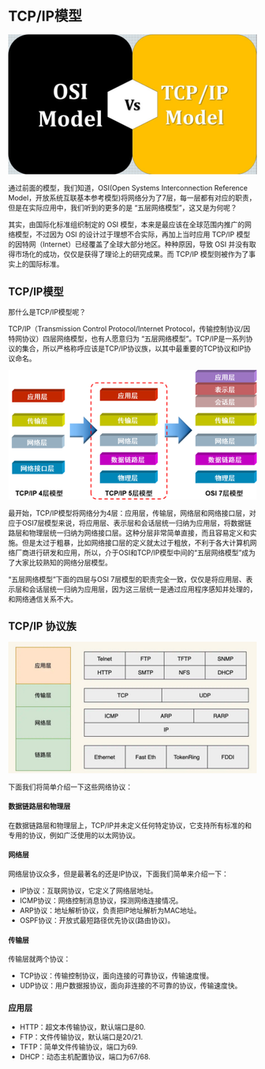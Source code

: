 # TCP/IP模型

![TCP-vs-OSI](../images/TCP-vs-OSI.jpeg)

通过前面的模型，我们知道，OSI(Open Systems Interconnection Reference Model，开放系统互联基本参考模型)将网络分为了7层，每一层都有对应的职责，但是在实际应用中，我们听到的更多的是 “五层网络模型”，这又是为何呢？

其实，由国际化标准组织制定的 OSI 模型，本来是最应该在全球范围内推广的网络模型，不过因为 OSI 的设计过于理想不合实际，再加上当时应用 TCP/IP 模型的因特网（Internet）已经覆盖了全球大部分地区。种种原因，导致 OSI 并没有取得市场化的成功，仅仅是获得了理论上的研究成果。而 TCP/IP 模型则被作为了事实上的国际标准。

## TCP/IP模型

那什么是TCP/IP模型呢？

TCP/IP（Transmission Control Protocol/Internet Protocol，传输控制协议/因特网协议）四层网络模型，也有人愿意归为 “五层网络模型”。TCP/IP是一系列协议的集合，所以严格称呼应该是TCP/IP协议族，以其中最重要的TCP协议和IP协议命名。

![tcp-ip-5](../images/tcp-ip-5.png)

最开始，TCP/IP模型将网络分为4层：应用层，传输层，网络层和网络接口层，对应于OSI7层模型来说，将应用层、表示层和会话层统一归纳为应用层，将数据链路层和物理层统一归纳为网络接口层。这种分层非常简单直接，而且容易定义和实施。但是太过于粗暴，比如网络接口层的定义就太过于粗放，不利于各大计算机网络厂商进行研发和应用，所以，介于OSI和TCP/IP模型中间的“五层网络模型”成为了大家比较熟知的网络分层模型。

“五层网络模型”下面的四层与OSI 7层模型的职责完全一致，仅仅是将应用层、表示层和会话层统一归纳为应用层，因为这三层统一是通过应用程序感知并处理的，和网络通信关系不大。

## TCP/IP 协议族

![TCP-IP-protocol](../images/TCP-IP-protocol.png)

下面我们将简单介绍一下这些网络协议：

#### 数据链路层和物理层

在数据链路层和物理层上，TCP/IP并未定义任何特定协议，它支持所有标准的和专用的协议，例如广泛使用的以太网协议。

#### 网络层

网络层协议众多，但是最著名的还是IP协议，下面我们简单来介绍一下：
* IP协议：互联网协议，它定义了网络层地址。
* ICMP协议：网络控制消息协议，探测网络连接情况。
* ARP协议：地址解析协议，负责把IP地址解析为MAC地址。
* OSPF协议：开放式最短路径优先协议(路由协议)。

#### 传输层

传输层就两个协议：
* TCP协议：传输控制协议，面向连接的可靠协议，传输速度慢。
* UDP协议：用户数据报协议，面向非连接的不可靠的协议，传输速度快。

### 应用层

* HTTP：超文本传输协议，默认端口是80.
* FTP：文件传输协议，默认端口是20/21.
* TFTP：简单文件传输协议，端口为69.
* DHCP：动态主机配置协议，端口为67/68.